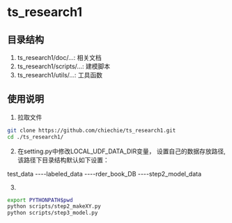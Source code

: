 # ts_research1
## 目录结构
1. ts_research1/doc/...: 相关文档
2. ts_research1/scripts/...: 建模脚本
3. ts_research1/utils/...: 工具函数

## 使用说明
1. 拉取文件
```bash
git clone https://github.com/chiechie/ts_research1.git
cd ./ts_research1/
```

2. 在setting.py中修改LOCAL_UDF_DATA_DIR变量，
设置自己的数据存放路径,该路径下目录结构默认如下设置：

test_data
----labeled_data
----rder_book_DB
----step2_model_data

3. 
```bash
export PYTHONPATH$pwd
python scripts/step2_makeXY.py
python scripts/step3_model.py
```
